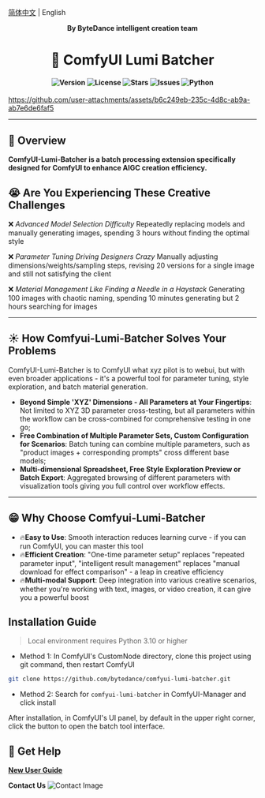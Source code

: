 [简体中文](./README_CN.md) | English

<div align="center">

**By ByteDance intelligent creation team**

# 🚀 ComfyUI Lumi Batcher

<h4 align="center">
<div align="center">
<img src="https://img.shields.io/badge/Version-1.0.0-blue.svg" alt="Version"> 
<img src="https://img.shields.io/badge/License-GPL 3.0-green.svg" alt="License">
<img src="https://img.shields.io/github/stars/bytedance/comfyui-lumi-batcher?color=yellow" alt="Stars">
<img src="https://img.shields.io/github/issues/bytedance/comfyui-lumi-batcher?color=orange" alt="Issues">
<img src="https://img.shields.io/badge/python-3.10%2B-red.svg" alt="Python">
</h4>

</div>

https://github.com/user-attachments/assets/b6c249eb-235c-4d8c-ab9a-ab7e6de6faf5

---

## 📌 Overview

**ComfyUI-Lumi-Batcher is a batch processing extension specifically designed for ComfyUI to enhance AIGC creation efficiency.**

## 😭 Are You Experiencing These Creative Challenges

❌ _Advanced Model Selection Difficulty_
Repeatedly replacing models and manually generating images, spending 3 hours without finding the optimal style

❌ _Parameter Tuning Driving Designers Crazy_
Manually adjusting dimensions/weights/sampling steps, revising 20 versions for a single image and still not satisfying the client

❌ _Material Management Like Finding a Needle in a Haystack_
Generating 100 images with chaotic naming, spending 10 minutes generating but 2 hours searching for images

---

## ☀️ How Comfyui-Lumi-Batcher Solves Your Problems

ComfyUI-Lumi-Batcher is to ComfyUI what xyz pilot is to webui, but with even broader applications - it's a powerful tool for parameter tuning, style exploration, and batch material generation.

- **Beyond Simple 'XYZ' Dimensions - All Parameters at Your Fingertips**: Not limited to XYZ 3D parameter cross-testing, but all parameters within the workflow can be cross-combined for comprehensive testing in one go;
- **Free Combination of Multiple Parameter Sets, Custom Configuration for Scenarios**: Batch tuning can combine multiple parameters, such as "product images + corresponding prompts" cross different base models;
- **Multi-dimensional Spreadsheet, Free Style Exploration Preview or Batch Export**: Aggregated browsing of different parameters with visualization tools giving you full control over workflow effects.

---

## 😁 Why Choose Comfyui-Lumi-Batcher

- 🔥**Easy to Use**: Smooth interaction reduces learning curve - if you can run ComfyUI, you can master this tool
- 🔥**Efficient Creation**: "One-time parameter setup" replaces "repeated parameter input", "intelligent result management" replaces "manual download for effect comparison" - a leap in creative efficiency
- 🔥**Multi-modal Support**: Deep integration into various creative scenarios, whether you're working with text, images, or video creation, it can give you a powerful boost

## Installation Guide

> Local environment requires Python 3.10 or higher

- Method 1: In ComfyUI's CustomNode directory, clone this project using git command, then restart ComfyUI

```bash
git clone https://github.com/bytedance/comfyui-lumi-batcher.git
```

- Method 2: Search for `comfyui-lumi-batcher` in ComfyUI-Manager and click install

After installation, in ComfyUI's UI panel, by default in the upper right corner, click the button to open the batch tool interface.

## 🤝 Get Help

**[New User Guide](https://bytedance.larkoffice.com/docx/LGLWdPIj8ooQyxxMAOQcWmR8nCh)**

**Contact Us**
![Contact Image](https://github.com/user-attachments/assets/b24c1e8c-dba8-47ed-9ad4-ed197f57301b)

